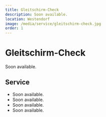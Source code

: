 ```yaml
---
title: Gleitschirm-Check
description: Soon available.
location: Westendorf
image: /media/service/gleitschirm-check.jpg
order: 1
---
```


# Gleitschirm-Check

Soon available.

## Service

- Soon available.
- Soon available.
- Soon available.
- Soon available.

<ContentImageGallery path="/media/service/gleitschirm-check/"/>
